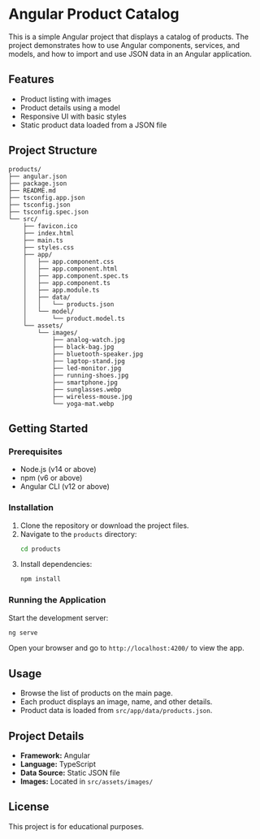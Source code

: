 # Angular Product Catalog

This is a simple Angular project that displays a catalog of products. The project demonstrates how to use Angular components, services, and models, and how to import and use JSON data in an Angular application.

## Features
- Product listing with images
- Product details using a model
- Responsive UI with basic styles
- Static product data loaded from a JSON file

## Project Structure
```
products/
├── angular.json
├── package.json
├── README.md
├── tsconfig.app.json
├── tsconfig.json
├── tsconfig.spec.json
└── src/
    ├── favicon.ico
    ├── index.html
    ├── main.ts
    ├── styles.css
    ├── app/
    │   ├── app.component.css
    │   ├── app.component.html
    │   ├── app.component.spec.ts
    │   ├── app.component.ts
    │   ├── app.module.ts
    │   ├── data/
    │   │   └── products.json
    │   └── model/
    │       └── product.model.ts
    └── assets/
        └── images/
            ├── analog-watch.jpg
            ├── black-bag.jpg
            ├── bluetooth-speaker.jpg
            ├── laptop-stand.jpg
            ├── led-monitor.jpg
            ├── running-shoes.jpg
            ├── smartphone.jpg
            ├── sunglasses.webp
            ├── wireless-mouse.jpg
            └── yoga-mat.webp
```

## Getting Started

### Prerequisites
- Node.js (v14 or above)
- npm (v6 or above)
- Angular CLI (v12 or above)

### Installation
1. Clone the repository or download the project files.
2. Navigate to the `products` directory:
   ```sh
   cd products
   ```
3. Install dependencies:
   ```sh
   npm install
   ```

### Running the Application
Start the development server:
```sh
ng serve
```
Open your browser and go to `http://localhost:4200/` to view the app.

## Usage
- Browse the list of products on the main page.
- Each product displays an image, name, and other details.
- Product data is loaded from `src/app/data/products.json`.

## Project Details
- **Framework:** Angular
- **Language:** TypeScript
- **Data Source:** Static JSON file
- **Images:** Located in `src/assets/images/`

## License
This project is for educational purposes.

